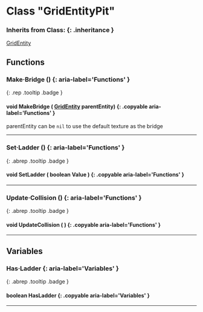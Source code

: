 # Class "GridEntityPit"
### Inherits from Class: {: .inheritance }
[GridEntity](GridEntity.md)
## Functions
### Make·Bridge () {: aria-label='Functions' }
[ ](#){: .rep .tooltip .badge }
#### void MakeBridge ( [GridEntity](GridEntity.md) parentEntity) {: .copyable aria-label='Functions' }
parentEntity can be `nil` to use the default texture as the bridge
___
### Set·Ladder () {: aria-label='Functions' }
[ ](#){: .abrep .tooltip .badge }
#### void SetLadder ( boolean Value ) {: .copyable aria-label='Functions' }

___
### Update·Collision () {: aria-label='Functions' }
[ ](#){: .abrep .tooltip .badge }
#### void UpdateCollision ( ) {: .copyable aria-label='Functions' }

___
## Variables
### Has·Ladder {: aria-label='Variables' }
[ ](#){: .abrep .tooltip .badge }
#### boolean HasLadder  {: .copyable aria-label='Variables' }

___
